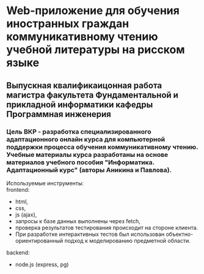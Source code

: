 <h1>Web-приложение для обучения иностранных граждан коммуникативному чтению учебной литературы на рисском языке</h1>
<h2>Выпускная квалификаицонная работа магистра факультета Фундаментальной и прикладной информатики кафедры Программная инженерия</h2>
<h3>Цель ВКР - разработка специализированного адаптационного онлайн курса для компьютерной поддержки процесса обучения коммуникативному чтению.<br>
Учебные материалы курса  разработаны на основе  материалов  учебного пособия "Информатика. Адаптационный курс" (авторы  Аникина и Павлова).
</h3>
Используемые инструменты: <br>
frontend:
<ul>
<li>html,</li>
<li>css,</li>
<li>js (ajax),</li>
<li>запросы к базе данных выполнены через fetch,</li>
<li>проверка результатов тестирования происходит на стороне клиента.</li>
<li>При разработке интерактивных тестов был использован объектно-ориентированный подход к моделированию предметной области.</li>
</ul>
backend: 
<ul>
<li>node.js (express, pg)</li>
</ul>
